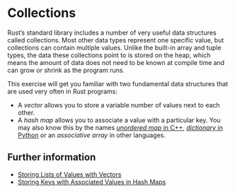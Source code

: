 # Collections

Rust’s standard library includes a number of very useful data
structures called collections. Most other data types represent one
specific value, but collections can contain multiple values. Unlike
the built-in array and tuple types, the data these collections point
to is stored on the heap, which means the amount of data does not need
to be known at compile time and can grow or shrink as the program
runs.

This exercise will get you familiar with two fundamental data
structures that are used very often in Rust programs:

- A _vector_ allows you to store a variable number of values next to
  each other.
- A _hash map_ allows you to associate a value with a particular key.
  You may also know this by the names [_unordered map_ in C++](https://en.cppreference.com/w/cpp/container/unordered_map),
  [_dictionary_ in Python](https://docs.python.org/3/tutorial/datastructures.html#dictionaries) or an _associative array_ in other languages.

## Further information

- [Storing Lists of Values with Vectors](https://doc.rust-lang.org/stable/book/ch08-01-vectors.html)
- [Storing Keys with Associated Values in Hash Maps](https://doc.rust-lang.org/book/ch08-03-hash-maps.html)
